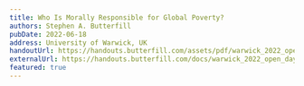 ```yaml
---
title: Who Is Morally Responsible for Global Poverty?
authors: Stephen A. Butterfill
pubDate: 2022-06-18
address: University of Warwick, UK
handoutUrl: https://handouts.butterfill.com/assets/pdf/warwick_2022_open_day_handout.pdf
externalUrl: https://handouts.butterfill.com/docs/warwick_2022_open_day/warwick_2022_open_day/
featured: true
---
```

